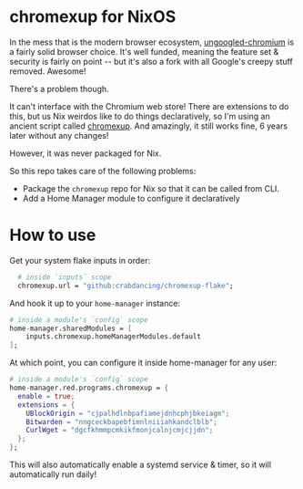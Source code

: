 # chromexup for NixOS

In the mess that is the modern browser ecosystem, [ungoogled-chromium](https://github.com/ungoogled-software/ungoogled-chromium) is a fairly solid browser choice. It's well funded, meaning the feature set & security is fairly on point -- but it's also a fork with all Google's creepy stuff removed. Awesome!

There's a problem though.

It can't interface with the Chromium web store! There are extensions to do this, but us Nix weirdos like to do things declaratively, so I'm using an ancient script called [chromexup](https://github.com/xsmile/chromexup). And amazingly, it still works fine, 6 years later without any changes!

However, it was never packaged for Nix.

So this repo takes care of the following problems:
- Package the `chromexup` repo for Nix so that it can be called from CLI.
- Add a Home Manager module to configure it declaratively

# How to use

Get your system flake inputs in order:

```nix
  # inside `inputs` scope
  chromexup.url = "github:crabdancing/chromexup-flake";
```

And hook it up to your `home-manager` instance:

```nix
# inside a module's `config` scope
home-manager.sharedModules = [
    inputs.chromexup.homeManagerModules.default
];
```

At which point, you can configure it inside home-manager for any user:

```nix
# inside a module's `config` scope
home-manager.red.programs.chromexup = {
  enable = true;
  extensions = {
    UBlockOrigin = "cjpalhdlnbpafiamejdnhcphjbkeiagm";
    Bitwarden = "nngceckbapebfimnlniiiahkandclblb";
    CurlWget = "dgcfkhmmpcmkikfmonjcalnjcmjcjjdn";
  };
};
```

This will also automatically enable a systemd service & timer, so it will automatically run daily!
